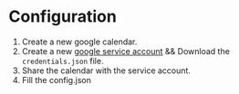 
# Configuration

1. Create a new google calendar.
2. Create a new [google service account](`https://console.cloud.google.com/iam-admin/serviceaccounts`) && Download the `credentials.json` file.
3. Share the calendar with the service account.
4. Fill the config.json